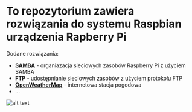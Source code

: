 # To repozytorium zawiera rozwiązania do systemu Raspbian urządzenia Rapberry Pi


Dodane rozwiązania:

* **[SAMBA](samba/instrukcja.md)** - organiazacja sieciowych zasobów Raspberry Pi z użyciem SAMBA
* **[FTP](ftp/instrukcja.md)** - udostępnianie sieciowych zasobów z użyciem protokołu FTP   
* **[OpenWeatherMap](openweathermap/README.md)** - internetowa stacja pogodowa
* ...




![alt text](https://www.ghirardelli.com/wcsstore/GhirardelliCatalogAssetStore//Images/images/recipe-full-size/1039-chocolate-raspberry-tartlets.jpg "Smacznego\)")



